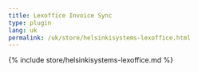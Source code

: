 ```yaml
---
title: Lexoffice Invoice Sync
type: plugin
lang: uk
permalink: /uk/store/helsinkisystems-lexoffice.html
---
```


{% include store/helsinkisystems-lexoffice.md %}
